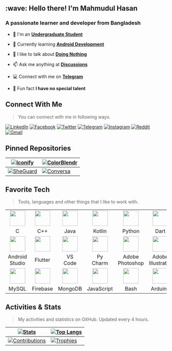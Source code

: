 <link rel="stylesheet" href="https://cdn.jsdelivr.net/gh/devicons/devicon@v2.15.1/devicon.min.css">
<h2 align="left" id="mahmud0808-title">:wave: Hello there! I'm Mahmudul Hasan</h1>
<h3 align="left">A passionate learner and developer from Bangladesh</h3>

- :office: I'm an **[Undergraduate Student](https://daffodilvarsity.edu.bd/)**

- :seedling: Currently learning **[Android Development](https://developer.android.com/)**

- :speech_balloon: I like to talk about **[Doing Nothing](https://www.wikihow.com/Do-Nothing)**

- :mailbox: Ask me anything at **[Discussions](https://github.com/Mahmud0808/Mahmud0808/discussions/new)**

- :computer: Connect with me on **[Telegram](https://t.me/DrDisagree)**

- :eyes: Fun fact **I have no special talent**

<h2 align="left" id="mahmud0808-social">Connect With Me</h2>

> You can connect with me in following ways.

[<img alt="LinkedIn" src="https://img.shields.io/badge/LinkedIn-0077B5?style=for-the-badge&logo=linkedin&logoColor=white">](https://www.linkedin.com/in/drdisagree) [<img alt="Facebook" src="https://img.shields.io/badge/Facebook-1877F2?style=for-the-badge&logo=facebook&logoColor=white">](https://facebook.com/MHKhan08) [<img alt="Twitter" src="https://img.shields.io/badge/Twitter-1DA1F2?style=for-the-badge&logo=x&logoColor=white">](https://twitter.com/DrDisagree) [<img alt="Telegram" src="https://img.shields.io/badge/Telegram-2CA5E0?style=for-the-badge&logo=telegram&logoColor=white">](https://t.me/DrDisagree) [<img alt="Instagram" src="https://img.shields.io/badge/Instagram-E4405F?style=for-the-badge&logo=instagram&logoColor=white">](https://instagram.com/DrDisagree) [<img alt="Reddit" src="https://img.shields.io/badge/Reddit-FF4500?style=for-the-badge&logo=reddit&logoColor=white">](https://reddit.com/u/DrDisagree) [<img alt="Gmail" src="https://img.shields.io/badge/Gmail-D14836?style=for-the-badge&logo=gmail&logoColor=white">](mailto:crazymahmud08@gmail.com)

<h2 align="left" id="mahmud0808-pin">Pinned Repositories</h2>

| <a href="https://github.com/Mahmud0808/Iconify"><picture><source srcset="https://github-readme-stats-git-masterrstaa-rickstaa.vercel.app/api/pin/?username=mahmud0808&repo=iconify&border_color=30363D&theme=dracula&show_icons=true&icon_color=ffb6c1&border_radius=0&bg_color=00000000&hide_border=true" media="(prefers-color-scheme: dark)" /><source srcset="https://github-readme-stats-git-masterrstaa-rickstaa.vercel.app/api/pin/?username=mahmud0808&repo=iconify&theme=buefy&border_color=D0D7DE&show_icons=true&border_radius=0&bg_color=00000000&hide_border=true" media="(prefers-color-scheme: light), (prefers-color-scheme: no-preference)" /><img src="https://github-readme-stats-git-masterrstaa-rickstaa.vercel.app/api/pin/?username=mahmud0808&repo=iconify&theme=buefy&border_color=D0D7DE&show_icons=true&border_radius=0&bg_color=00000000&hide_border=true" alt="Iconify" /></picture></a> | <a href="https://github.com/Mahmud0808/ColorBlendr"><picture><source srcset="https://github-readme-stats-git-masterrstaa-rickstaa.vercel.app/api/pin/?username=mahmud0808&repo=colorblendr&border_color=30363D&theme=dracula&show_icons=true&icon_color=ffb6c1&border_radius=0&bg_color=00000000&hide_border=true" media="(prefers-color-scheme: dark)" /><source srcset="https://github-readme-stats-git-masterrstaa-rickstaa.vercel.app/api/pin/?username=mahmud0808&repo=colorblendr&theme=buefy&border_color=D0D7DE&show_icons=true&border_radius=0&bg_color=00000000&hide_border=true" media="(prefers-color-scheme: light), (prefers-color-scheme: no-preference)" /><img src="https://github-readme-stats-git-masterrstaa-rickstaa.vercel.app/api/pin/?username=mahmud0808&repo=colorblendr&theme=buefy&border_color=D0D7DE&show_icons=true&border_radius=0&bg_color=00000000&hide_border=true" alt="ColorBlendr" /></picture></a> |
| ------------- | ------------- |
| <a href="https://github.com/Mahmud0808/SheGuard"><picture><source srcset="https://github-readme-stats-git-masterrstaa-rickstaa.vercel.app/api/pin/?username=mahmud0808&repo=SheGuard&border_color=30363D&theme=dracula&show_icons=true&icon_color=ffb6c1&border_radius=0&bg_color=00000000&hide_border=true" media="(prefers-color-scheme: dark)" /><source srcset="https://github-readme-stats-git-masterrstaa-rickstaa.vercel.app/api/pin/?username=mahmud0808&repo=SheGuard&theme=buefy&border_color=D0D7DE&show_icons=true&border_radius=0&bg_color=00000000&hide_border=true" media="(prefers-color-scheme: light), (prefers-color-scheme: no-preference)" /><img src="https://github-readme-stats-git-masterrstaa-rickstaa.vercel.app/api/pin/?username=mahmud0808&repo=SheGuard&theme=buefy&border_color=D0D7DE&show_icons=true&border_radius=0&bg_color=00000000&hide_border=true" alt="SheGuard" /></picture></a> | <a href="https://github.com/Mahmud0808/Conversa"><picture><source srcset="https://github-readme-stats-git-masterrstaa-rickstaa.vercel.app/api/pin/?username=mahmud0808&repo=Conversa&border_color=30363D&theme=dracula&show_icons=true&icon_color=ffb6c1&border_radius=0&bg_color=00000000&hide_border=true" media="(prefers-color-scheme: dark)" /><source srcset="https://github-readme-stats-git-masterrstaa-rickstaa.vercel.app/api/pin/?username=mahmud0808&repo=Conversa&theme=buefy&border_color=D0D7DE&show_icons=true&border_radius=0&bg_color=00000000&hide_border=true" media="(prefers-color-scheme: light), (prefers-color-scheme: no-preference)" /><img src="https://github-readme-stats-git-masterrstaa-rickstaa.vercel.app/api/pin/?username=mahmud0808&repo=Conversa&theme=buefy&border_color=D0D7DE&show_icons=true&border_radius=0&bg_color=00000000&hide_border=true" alt="Conversa" /></picture></a> |

<h2 align="left" id="mahmud0808-tech">Favorite Tech</h2>

> Tools, languages and other things that I like to work with.

<table>
  <tr>
    <td align="center" width="98">
      <a href="#mahmud0808-tech">
        <img src="https://skillicons.dev/icons?i=c" width="48" height="48" alt="" />
      </a>
    </td>
    <td align="center" width="98">
      <a href="#mahmud0808-tech">
        <img src="https://skillicons.dev/icons?i=cpp" width="48" height="48" alt="" />
      </a>
    </td>
    <td align="center" width="98">
      <a href="#mahmud0808-tech">
        <img src="https://skillicons.dev/icons?i=java" width="48" height="48" alt="" />
      </a>
    </td>
    <td align="center" width="98">
      <a href="#mahmud0808-tech">
        <img src="https://skillicons.dev/icons?i=kotlin" width="48" height="48" alt="" />
      </a>
    </td>
    <td align="center" width="98">
      <a href="#mahmud0808-tech">
        <img src="https://skillicons.dev/icons?i=py" width="48" height="48" alt="" />
      </a>
    </td>
    <td align="center" width="98">
      <a href="#mahmud0808-tech">
        <img src="https://skillicons.dev/icons?i=dart" width="48" height="48" alt="" />
      </a>
    </td>
    <td align="center" width="98">
      <a href="#mahmud0808-tech">
        <img src="https://skillicons.dev/icons?i=nodejs" width="48" height="48" alt="" />
      </a>
    </td>
    <td align="center" width="98">
      <a href="#mahmud0808-tech">
        <img src="https://skillicons.dev/icons?i=react" width="48" height="48" alt="" />
      </a>
    </td>
  </tr>
  <tr>
    <td align="center" width="98">
      C
    </td>
    <td align="center" width="98">
      C++
    </td>
    <td align="center" width="98">
      Java
    </td>
    <td align="center" width="98">
      Kotlin
    </td>
    <td align="center" width="98">
      Python
    </td>
    <td align="center" width="98">
      Dart
    </td>
    <td align="center" width="98">
      Node.js
    </td>
    <td align="center" width="98">
      React
    </td>
  </tr>
  <tr>
    <td align="center" width="98">
      <a href="#mahmud0808-tech">
        <img src="https://skillicons.dev/icons?i=androidstudio" width="48" height="48" alt="" />
      </a>
    </td>
    <td align="center" width="98">
      <a href="#mahmud0808-tech">
        <img src="https://skillicons.dev/icons?i=flutter" width="48" height="48" alt="" />
      </a>
    </td>
    <td align="center" width="98">
      <a href="#mahmud0808-tech">
        <img src="https://skillicons.dev/icons?i=vscode" width="48" height="48" alt="" />
      </a>
    </td>
    <td align="center" width="98">
      <a href="#mahmud0808-tech">
        <img src="https://cdn.jsdelivr.net/gh/devicons/devicon/icons/pycharm/pycharm-original.svg" width="48" height="48" alt="" />
      </a>
    </td>
    <td align="center" width="98">
      <a href="#mahmud0808-tech">
        <img src="https://skillicons.dev/icons?i=ps" width="48" height="48" alt="" />
      </a>
    </td>
    <td align="center" width="98">
      <a href="#mahmud0808-tech">
        <img src="https://skillicons.dev/icons?i=ai" width="48" height="48" alt="" />
      </a>
    </td>
    <td align="center" width="98">
      <a href="#mahmud0808-tech">
        <img src="https://skillicons.dev/icons?i=xd" width="48" height="48" alt="" />
      </a>
    </td>
    <td align="center" width="98">
      <a href="#mahmud0808-tech">
        <img src="https://skillicons.dev/icons?i=git" width="48" height="48" alt="" />
      </a>
    </td>
  </tr>
  <tr>
    <td align="center" width="98">
      Android<br>Studio
    </td>
    <td align="center" width="98">
      Flutter
    </td>
    <td align="center" width="98">
      VS<br>Code
    </td>
    <td align="center" width="98">
      Py<br>Charm
    </td>
    <td align="center" width="98">
      Adobe<br>Photoshop
    </td>
    <td align="center" width="98">
      Adobe<br>Illustrator
    </td>
    <td align="center" width="98">
      Adobe<br>XD
    </td>
    <td align="center" width="98">
      Git
    </td>
  </tr>
  <tr>
    <td align="center" width="98">
      <a href="#mahmud0808-tech">
        <img src="https://skillicons.dev/icons?i=mysql" width="48" height="48" alt="" />
      </a>
    </td>
    <td align="center" width="98">
      <a href="#mahmud0808-tech">
        <img src="https://skillicons.dev/icons?i=firebase" width="48" height="48" alt="" />
      </a>
    </td>
    <td align="center" width="98">
      <a href="#mahmud0808-tech">
        <img src="https://skillicons.dev/icons?i=mongo" width="48" height="48" alt="" />
      </a>
    </td>
    <td align="center" width="98">
      <a href="#mahmud0808-tech">
        <img src="https://skillicons.dev/icons?i=js" width="48" height="48" alt="" />
      </a>
    </td>
    <td align="center" width="98">
      <a href="#mahmud0808-tech">
        <img src="https://skillicons.dev/icons?i=bash" width="48" height="48" alt="" />
      </a>
    </td>
    <td align="center" width="98">
      <a href="#mahmud0808-tech">
        <img src="https://skillicons.dev/icons?i=arduino" width="48" height="48" alt="" />
      </a>
    </td>
    <td align="center" width="98">
      <a href="#mahmud0808-tech">
        <img src="https://skillicons.dev/icons?i=html" width="48" height="48" alt="" />
      </a>
    </td>
    <td align="center" width="98">
      <a href="#mahmud0808-tech">
        <img src="https://skillicons.dev/icons?i=css" width="48" height="48" alt="" />
      </a>
    </td>
  </tr>
  <tr>
    <td align="center" width="98">
      MySQL
    </td>
    <td align="center" width="98">
      Firebase
    </td>
    <td align="center" width="98">
      MongoDB
    </td>
    <td align="center" width="98">
      JavaScript
    </td>
    <td align="center" width="98">
      Bash
    </td>
    <td align="center" width="98">
      Arduino
    </td>
    <td align="center" width="98">
      HTML5
    </td>
    <td align="center" width="98">
      CSS3
    </td>
  </tr>
</table>

<h2 align="left" id="mahmud0808-stats">Activities & Stats</h2>

> My activities and statistics on GitHub. Updated every 4 hours.

| <a href="#mahmud0808-stats"><picture><source srcset="https://github-readme-stats-git-masterrstaa-rickstaa.vercel.app/api?username=mahmud0808&theme=dracula&text_bold=false&hide_border=true&bg_color=00000000&show_icons=true&hide=issues,contribs&count_private=true&include_all_commits=true" media="(prefers-color-scheme: dark)" /><source srcset="https://github-readme-stats-git-masterrstaa-rickstaa.vercel.app/api?username=mahmud0808&theme=buefy&show_icons=true&hide_border=true&text_bold=false&hide=issues,contribs&count_private=true&include_all_commits=true&bg_color=00000000" media="(prefers-color-scheme: light), (prefers-color-scheme: no-preference)" /><img src="https://github-readme-stats-git-masterrstaa-rickstaa.vercel.app/api?username=mahmud0808&theme=buefy&show_icons=true&hide_border=true&text_bold=false&hide=issues,contribs&count_private=true&include_all_commits=true&bg_color=00000000" alt="Stats" /></picture></a> | <a href="#mahmud0808-stats"><picture><source srcset="https://github-readme-stats-git-masterrstaa-rickstaa.vercel.app/api/top-langs/?username=mahmud0808&layout=compact&theme=dracula&text_bold=false&hide_border=true&bg_color=00000000" media="(prefers-color-scheme: dark)" /><source srcset="https://github-readme-stats-git-masterrstaa-rickstaa.vercel.app/api/top-langs/?username=mahmud0808&layout=compact&theme=buefy&text_bold=false&hide_border=true&bg_color=00000000" media="(prefers-color-scheme: light), (prefers-color-scheme: no-preference)" /><img src="https://github-readme-stats-git-masterrstaa-rickstaa.vercel.app/api/top-langs/?username=mahmud0808&layout=compact&theme=buefy&text_bold=false&hide_border=true" alt="Top Langs" /></picture></a> |
| ------------- | ------------- |
| <a href="#mahmud0808-stats"><picture><source srcset="https://github-readme-streak-stats.herokuapp.com?user=Mahmud0808&theme=dracula&border_radius=0&background=FFFFFF00&border=30363D&stroke=30363D&hide_border=true" media="(prefers-color-scheme: dark)" /><source srcset="https://github-readme-streak-stats.herokuapp.com?user=Mahmud0808&theme=buefy&border_radius=0&background=FFFFFF00&border=D0D7DE&stroke=D0D7DE&hide_border=true" media="(prefers-color-scheme: light), (prefers-color-scheme: no-preference)" /><img src="https://github-readme-streak-stats.herokuapp.com?user=Mahmud0808&theme=buefy&border_radius=0&background=FFFFFF00&border=D0D7DE&stroke=D0D7DE&hide_border=true" alt="Contributions" /></picture></a> | <a href="#mahmud0808-stats">![Trophies](https://github-profile-trophy.vercel.app/?username=mahmud0808&theme=dark_lover&row=2&column=3&rank=SECRET,SSS,SS,S,AAA,AA,A,B,C&no-frame=true&margin-w=6&margin-h=6&no-bg=true)</a> |
